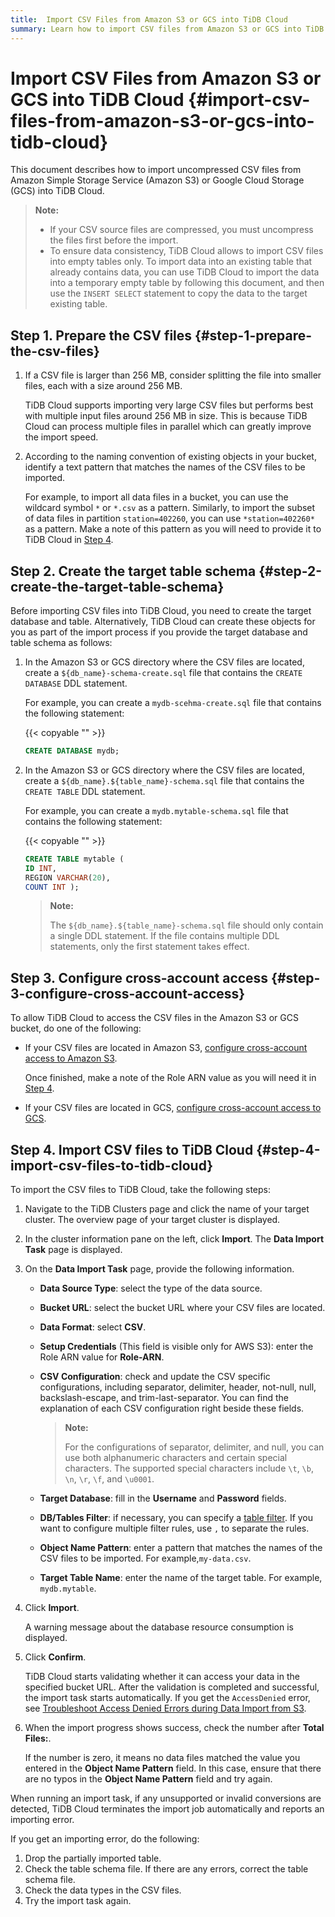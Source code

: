 ```yaml
---
title:  Import CSV Files from Amazon S3 or GCS into TiDB Cloud
summary: Learn how to import CSV files from Amazon S3 or GCS into TiDB Cloud.
---
```


# Import CSV Files from Amazon S3 or GCS into TiDB Cloud {#import-csv-files-from-amazon-s3-or-gcs-into-tidb-cloud}

This document describes how to import uncompressed CSV files from Amazon Simple Storage Service (Amazon S3) or Google Cloud Storage (GCS) into TiDB Cloud.

> **Note:**
>
> -   If your CSV source files are compressed, you must uncompress the files first before the import.
> -   To ensure data consistency, TiDB Cloud allows to import CSV files into empty tables only. To import data into an existing table that already contains data, you can use TiDB Cloud to import the data into a temporary empty table by following this document, and then use the `INSERT SELECT` statement to copy the data to the target existing table.

## Step 1. Prepare the CSV files {#step-1-prepare-the-csv-files}

1.  If a CSV file is larger than 256 MB, consider splitting the file into smaller files, each with a size around 256 MB.

    TiDB Cloud supports importing very large CSV files but performs best with multiple input files around 256 MB in size. This is because TiDB Cloud can process multiple files in parallel which can greatly improve the import speed.

2.  According to the naming convention of existing objects in your bucket, identify a text pattern that matches the names of the CSV files to be imported.

    For example, to import all data files in a bucket, you can use the wildcard symbol `*` or `*.csv` as a pattern. Similarly, to import the subset of data files in partition `station=402260`, you can use `*station=402260*` as a pattern. Make a note of this pattern as you will need to provide it to TiDB Cloud in [Step 4](#step-4-import-csv-files-to-tidb-cloud).

## Step 2. Create the target table schema {#step-2-create-the-target-table-schema}

Before importing CSV files into TiDB Cloud, you need to create the target database and table. Alternatively, TiDB Cloud can create these objects for you as part of the import process if you provide the target database and table schema as follows:

1.  In the Amazon S3 or GCS directory where the CSV files are located, create a `${db_name}-schema-create.sql` file that contains the `CREATE DATABASE` DDL statement.

    For example, you can create a `mydb-scehma-create.sql` file that contains the following statement:

    {{< copyable "" >}}

    ```sql
    CREATE DATABASE mydb;
    ```

2.  In the Amazon S3 or GCS directory where the CSV files are located, create a `${db_name}.${table_name}-schema.sql` file that contains the `CREATE TABLE` DDL statement.

    For example, you can create a `mydb.mytable-schema.sql` file that contains the following statement:

    {{< copyable "" >}}

    ```sql
    CREATE TABLE mytable (
    ID INT,
    REGION VARCHAR(20),
    COUNT INT );
    ```

    > **Note:**
    >
    > The `${db_name}.${table_name}-schema.sql` file should only contain a single DDL statement. If the file contains multiple DDL statements, only the first statement takes effect.

## Step 3. Configure cross-account access {#step-3-configure-cross-account-access}

To allow TiDB Cloud to access the CSV files in the Amazon S3 or GCS bucket, do one of the following:

-   If your CSV files are located in Amazon S3, [configure cross-account access to Amazon S3](/tidb-cloud/migrate-from-amazon-s3-or-gcs.md#step-2-configure-amazon-s3-access).

    Once finished, make a note of the Role ARN value as you will need it in [Step 4](#step-4-import-csv-files-to-tidb-cloud).

-   If your CSV files are located in GCS, [configure cross-account access to GCS](/tidb-cloud/migrate-from-amazon-s3-or-gcs.md#step-2-configure-gcs-access).

## Step 4. Import CSV files to TiDB Cloud {#step-4-import-csv-files-to-tidb-cloud}

To import the CSV files to TiDB Cloud, take the following steps:

1.  Navigate to the TiDB Clusters page and click the name of your target cluster. The overview page of your target cluster is displayed.

2.  In the cluster information pane on the left, click **Import**. The <strong>Data Import Task</strong> page is displayed.

3.  On the **Data Import Task** page, provide the following information.

    -   **Data Source Type**: select the type of the data source.

    -   **Bucket URL**: select the bucket URL where your CSV files are located.

    -   **Data Format**: select <strong>CSV</strong>.

    -   **Setup Credentials** (This field is visible only for AWS S3): enter the Role ARN value for <strong>Role-ARN</strong>.

    -   **CSV Configuration**: check and update the CSV specific configurations, including separator, delimiter, header, not-null, null, backslash-escape, and trim-last-separator. You can find the explanation of each CSV configuration right beside these fields.

        > **Note:**
        >
        > For the configurations of separator, delimiter, and null, you can use both alphanumeric characters and certain special characters. The supported special characters include `\t`, `\b`, `\n`, `\r`, `\f`, and `\u0001`.

    -   **Target Database**: fill in the <strong>Username</strong> and <strong>Password</strong> fields.

    -   **DB/Tables Filter**: if necessary, you can specify a [table filter](/table-filter.md#syntax). If you want to configure multiple filter rules, use `,` to separate the rules.

    -   **Object Name Pattern**: enter a pattern that matches the names of the CSV files to be imported. For example,`my-data.csv`.

    -   **Target Table Name**: enter the name of the target table. For example, `mydb.mytable`.

4.  Click **Import**.

    A warning message about the database resource consumption is displayed.

5.  Click **Confirm**.

    TiDB Cloud starts validating whether it can access your data in the specified bucket URL. After the validation is completed and successful, the import task starts automatically. If you get the `AccessDenied` error, see [Troubleshoot Access Denied Errors during Data Import from S3](/tidb-cloud/troubleshoot-import-access-denied-error.md).

6.  When the import progress shows success, check the number after **Total Files:**.

    If the number is zero, it means no data files matched the value you entered in the **Object Name Pattern** field. In this case, ensure that there are no typos in the <strong>Object Name Pattern</strong> field and try again.

When running an import task, if any unsupported or invalid conversions are detected, TiDB Cloud terminates the import job automatically and reports an importing error.

If you get an importing error, do the following:

1.  Drop the partially imported table.
2.  Check the table schema file. If there are any errors, correct the table schema file.
3.  Check the data types in the CSV files.
4.  Try the import task again.
